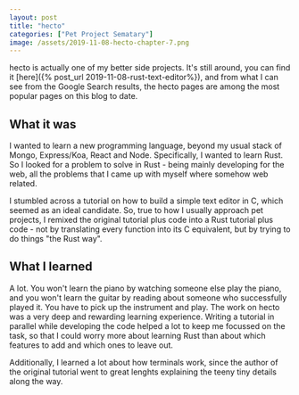 ```yaml
---
layout: post
title: "hecto"
categories: ["Pet Project Sematary"]
image: /assets/2019-11-08-hecto-chapter-7.png
---
```

hecto is actually one of my better side projects. It's still around, you can 
find it [here]({% post_url 2019-11-08-rust-text-editor%}), and from what I can see
from the Google Search results, the hecto pages are among the most popular pages on this blog 
to date.

## What it was
I wanted to learn a new programming language, beyond my usual stack of Mongo, Express/Koa, React and Node. Specifically, I wanted to learn Rust. So I looked for a problem to solve in Rust - being mainly developing for the web, all the problems that I came up with myself where somehow web related. 

I stumbled across a tutorial on how to build a simple text editor in C, which seemed as an ideal candidate. So, true to how I usually approach pet projects, I remixed the original tutorial plus code into a Rust tutorial plus code - not by translating every function into its C equivalent, but by trying to do things "the Rust way".

## What I learned
A lot. You won't learn the piano by watching someone else play the piano, and you won't learn the guitar by reading about someone who successfully played it. You have to pick up the instrument and play. The work on hecto was a very deep and rewarding learning experience. Writing a tutorial in parallel while developing the code helped a lot to keep me focussed on the task, so that I could worry more about learning Rust than about which features to add and which ones to leave out.

Additionally, I learned a lot about how terminals work, since the author of the original tutorial went to great lenghts explaining the teeny tiny details along the way.